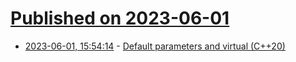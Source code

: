 # [Published on 2023-06-01](index.md)

* [2023-06-01, 15:54:14](https://lobste.rs/s/lcwzm2/default_parameters_virtual_c_20) - [Default parameters and virtual (C++20)](https://euroquis.nl//kde/2023/06/01/override.html)
